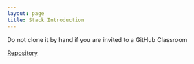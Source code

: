 ```yaml
---
layout: page
title: Stack Introduction
---
```


Do not clone it by hand if you are invited to a GitHub Classroom

[Repository](https://github.com/puma-wust/stack-introduction-2019)

